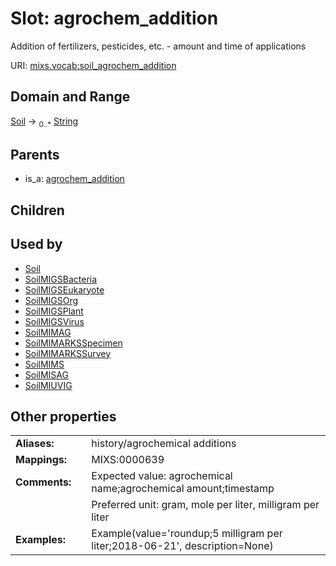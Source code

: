 
# Slot: agrochem_addition


Addition of fertilizers, pesticides, etc. - amount and time of applications

URI: [mixs.vocab:soil_agrochem_addition](https://w3id.org/mixs/vocab/soil_agrochem_addition)


## Domain and Range

[Soil](Soil.md) &#8594;  <sub>0..\*</sub> [String](types/String.md)

## Parents

 *  is_a: [agrochem_addition](agrochem_addition.md)

## Children


## Used by

 * [Soil](Soil.md)
 * [SoilMIGSBacteria](SoilMIGSBacteria.md)
 * [SoilMIGSEukaryote](SoilMIGSEukaryote.md)
 * [SoilMIGSOrg](SoilMIGSOrg.md)
 * [SoilMIGSPlant](SoilMIGSPlant.md)
 * [SoilMIGSVirus](SoilMIGSVirus.md)
 * [SoilMIMAG](SoilMIMAG.md)
 * [SoilMIMARKSSpecimen](SoilMIMARKSSpecimen.md)
 * [SoilMIMARKSSurvey](SoilMIMARKSSurvey.md)
 * [SoilMIMS](SoilMIMS.md)
 * [SoilMISAG](SoilMISAG.md)
 * [SoilMIUVIG](SoilMIUVIG.md)

## Other properties

|  |  |  |
| --- | --- | --- |
| **Aliases:** | | history/agrochemical additions |
| **Mappings:** | | MIXS:0000639 |
| **Comments:** | | Expected value: agrochemical name;agrochemical amount;timestamp |
|  | | Preferred unit: gram, mole per liter, milligram per liter |
| **Examples:** | | Example(value='roundup;5 milligram per liter;2018-06-21', description=None) |

